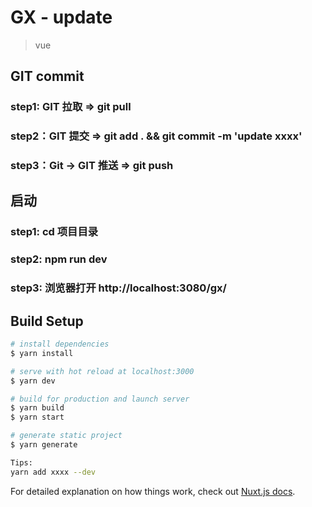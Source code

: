 # GX - update 

> vue

## GIT commit 
### step1: GIT 拉取 =>  git pull
### step2：GIT 提交 =>  git add . && git commit -m 'update xxxx'
### step3：Git -> GIT 推送  => git push

## 启动
### step1: cd 项目目录
### step2: npm run dev
### step3: 浏览器打开 http://localhost:3080/gx/

## Build Setup

``` bash
# install dependencies
$ yarn install

# serve with hot reload at localhost:3000
$ yarn dev

# build for production and launch server
$ yarn build
$ yarn start

# generate static project
$ yarn generate

Tips:
yarn add xxxx --dev
```

For detailed explanation on how things work, check out [Nuxt.js docs](https://nuxtjs.org).

